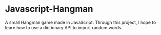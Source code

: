 # Javascript-Hangman
A small Hangman game made in JavaScript. Through this project, I hope to learn how to use a dictionary API to import random words.
